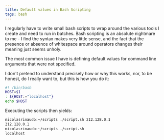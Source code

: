 ```yaml
---
title: Default values in Bash Scripting
tags: bash
---
```

I regularly have to write small bash scripts to wrap around the various tools I create and need to run in batches. Bash
scripting is an absolute nightmare to me - I find the syntax makes very little sense, and the fact that the presence
or absence of whitespace around operators changes their meaning just seems unholy.

The most common issue I have is defining default values for command line arguments that were not specified.


<!--more-->

I don't pretend to understand precisely how or why this works, nor, to be honest, do I really want to, but this is how
you do it:

```bash
#! /bin/bash
HOST=$1
: ${HOST:="localhost"}
echo $HOST
```

Executing the scripts then yields:
```bash
nicolasrinaudo:~/scripts ./script.sh 212.128.0.1
212.128.0.1
nicolasrinaudo:~/scripts ./script.sh
localhost
```
